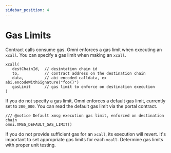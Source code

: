 ```yaml
---
sidebar_position: 4
---
```


# Gas Limits

Contract calls consume gas. Omni enforces a gas limit when executing an `xcall`. You can specify a gas limit when making an `xcall`.

```solidity
xcall(
   destChainId,  // desintation chain id
   to,           // contract address on the destination chain
   data,         // abi encoded calldata, ex abi.encodeWithSignature("foo()")
   gasLimit      // gas limit to enforce on destination execution
)
```

If you do not specify a gas limit, Omni enforces a default gas limit, currently set to `200_000`. You can read the default gas limit via the portal contract.

```solidity
/// @notice Default xmsg execution gas limit, enforced on destination chain
omni.XMSG_DEFAULT_GAS_LIMIT()
```

If you do not provide sufficient gas for an `xcall`, its execution will revert. It's important to set appropriate gas limits for each `xcall`. Determine gas limits with proper unit testing.
